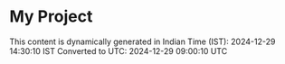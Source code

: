 # My Project

This content is dynamically generated in Indian Time (IST): 2024-12-29 14:30:10 IST
Converted to UTC: 2024-12-29 09:00:10 UTC
